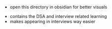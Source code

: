 * open this directory in obsidian for better visuals 

- contains the DSA and interview related learning 
- makes appearing in interviews way easier 

